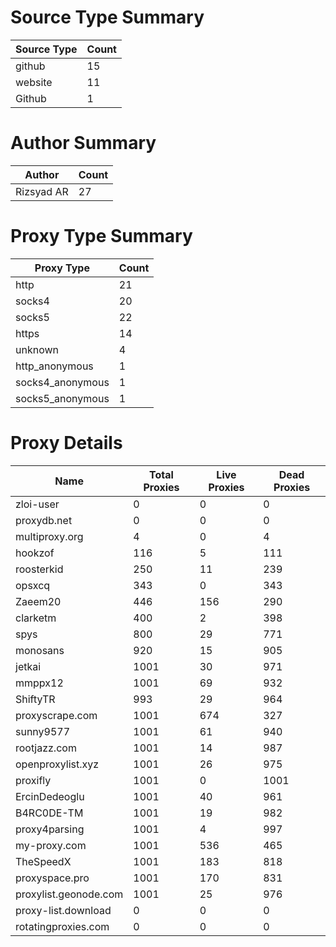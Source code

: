 # Source Type Summary

| Source Type | Count |
|-------------|-------|
| github | 15 |
| website | 11 |
| Github | 1 |


# Author Summary

| Author | Count |
|--------|-------|
| Rizsyad AR | 27 |


# Proxy Type Summary

| Proxy Type | Count |
|------------|-------|
| http | 21 |
| socks4 | 20 |
| socks5 | 22 |
| https | 14 |
| unknown | 4 |
| http_anonymous | 1 |
| socks4_anonymous | 1 |
| socks5_anonymous | 1 |


# Proxy Details

| Name | Total Proxies | Live Proxies | Dead Proxies |
|------|---------------|--------------|---------------|
| zloi-user | 0 | 0 | 0 |
| proxydb.net | 0 | 0 | 0 |
| multiproxy.org | 4 | 0 | 4 |
| hookzof | 116 | 5 | 111 |
| roosterkid | 250 | 11 | 239 |
| opsxcq | 343 | 0 | 343 |
| Zaeem20 | 446 | 156 | 290 |
| clarketm | 400 | 2 | 398 |
| spys | 800 | 29 | 771 |
| monosans | 920 | 15 | 905 |
| jetkai | 1001 | 30 | 971 |
| mmppx12 | 1001 | 69 | 932 |
| ShiftyTR | 993 | 29 | 964 |
| proxyscrape.com | 1001 | 674 | 327 |
| sunny9577 | 1001 | 61 | 940 |
| rootjazz.com | 1001 | 14 | 987 |
| openproxylist.xyz | 1001 | 26 | 975 |
| proxifly | 1001 | 0 | 1001 |
| ErcinDedeoglu | 1001 | 40 | 961 |
| B4RC0DE-TM | 1001 | 19 | 982 |
| proxy4parsing | 1001 | 4 | 997 |
| my-proxy.com | 1001 | 536 | 465 |
| TheSpeedX | 1001 | 183 | 818 |
| proxyspace.pro | 1001 | 170 | 831 |
| proxylist.geonode.com | 1001 | 25 | 976 |
| proxy-list.download | 0 | 0 | 0 |
| rotatingproxies.com | 0 | 0 | 0 |
